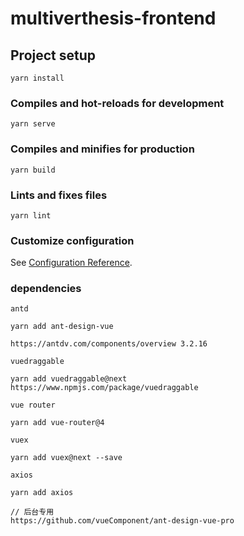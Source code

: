 # multiverthesis-frontend

## Project setup
```
yarn install
```

### Compiles and hot-reloads for development
```
yarn serve
```

### Compiles and minifies for production
```
yarn build
```

### Lints and fixes files
```
yarn lint
```

### Customize configuration
See [Configuration Reference](https://cli.vuejs.org/config/).

### dependencies
```
antd

yarn add ant-design-vue

https://antdv.com/components/overview 3.2.16

vuedraggable

yarn add vuedraggable@next
https://www.npmjs.com/package/vuedraggable

vue router

yarn add vue-router@4

vuex

yarn add vuex@next --save

axios

yarn add axios

// 后台专用
https://github.com/vueComponent/ant-design-vue-pro 
```